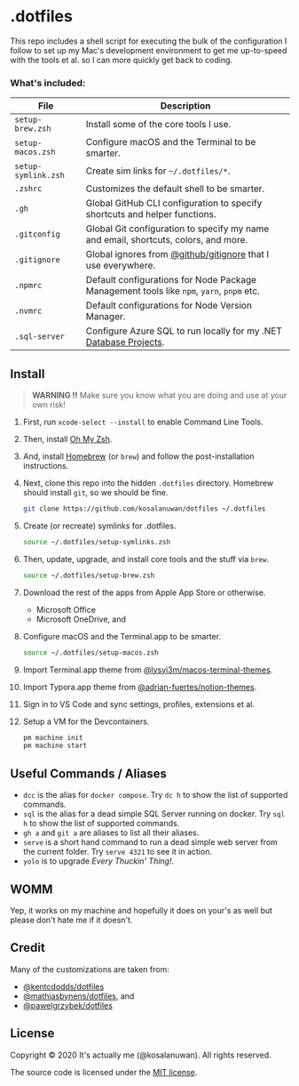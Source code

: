 # .dotfiles

This repo includes a shell script for executing the bulk of the configuration I follow to set up my Mac's development environment to get me up-to-speed with the tools et al. so I can more quickly get back to coding.



### What's included:

| File                | Description                                                  |
| ------------------- | ------------------------------------------------------------ |
| `setup-brew.zsh`    | Install some of the core tools I use.                        |
| `setup-macos.zsh`   | Configure macOS and the Terminal to be smarter.              |
| `setup-symlink.zsh` | Create sim links for `~/.dotfiles/*`.                        |
| `.zshrc`            | Customizes the default shell to be smarter.                  |
| `.gh`               | Global GitHub CLI configuration to specify shortcuts and helper functions. |
| `.gitconfig`        | Global Git configuration to specify my name and email, shortcuts, colors, and more. |
| `.gitignore`        | Global ignores from [@github/gitignore](https://github.com/github/gitignore) that I use everywhere. |
| `.npmrc`            | Default configurations for Node Package Management tools like `npm`, `yarn`, `pnpm` etc. |
| `.nvmrc`            | Default configurations for Node Version Manager.             |
| `.sql-server`       | Configure Azure SQL to run locally for my .NET [Database Projects](https://www.youtube.com/watch?v=I6T9OA9YBGg). |



## Install

> **WARNING :bangbang:** Make sure you know what you are doing and use at your own risk!

1. First, run `xcode-select --install` to enable Command Line Tools.

2. Then, install [Oh My Zsh](https://ohmyz.sh/#install).

3. And, install [Homebrew](https://github.com/Homebrew/brew/releases) (or `brew`) and follow the post-installation instructions.

4. Next, clone this repo into the hidden `.dotfiles` directory. Homebrew should install `git`, so we should be fine.

   ```bash
   git clone https://github.com/kosalanuwan/dotfiles ~/.dotfiles
   ```

4. Create (or recreate) symlinks for .dotfiles.

   ```bash
   source ~/.dotfiles/setup-symlinks.zsh
   ```

5. Then, update, upgrade, and install core tools and the stuff via `brew`.

   ```bash
   source ~/.dotfiles/setup-brew.zsh
   ```

6. Download the rest of the apps from Apple App Store or otherwise.

   - Microsoft Office
   - Microsoft OneDrive, and

7. Configure macOS and the Terminal.app to be smarter.

   ```bash
   source ~/.dotfiles/setup-macos.zsh
   ```

8. Import Terminal.app theme from [@lysyi3m/macos-terminal-themes](https://github.com/lysyi3m/macos-terminal-themes).

9. Import Typora.app theme from [@adrian-fuertes/notion-themes](https://github.com/adrian-fuertes/typora-notion-theme/tree/main).

10. Sign in to VS Code and sync settings, profiles, extensions et al.

11. Setup a VM for the Devcontainers.
    ```bash
    pm machine init
    pm machine start
    ```




## Useful Commands / Aliases

- `dcc` is the alias for `docker compose`. Try `dc h` to show the list of supported commands.
- `sql` is the alias for a dead simple SQL Server running on docker. Try `sql h` to show the list of supported commands.
- `gh a` and `git a` are aliases to list all their aliases.
- `serve` is a short hand command to run a dead simple web server from the current folder. Try `serve 4321` to see it in action.
- `yolo` is to upgrade *Every Thuckin' Thing!*.



## WOMM

Yep, it works on my machine and hopefully it does on your's as well but please don't hate me if it doesn't.



## Credit

Many of the customizations are taken from:

- [@kentcdodds/dotfiles](https://github.com/kentcdodds/dotfiles)
- [@mathiasbynens/dotfiles](https://github.com/mathiasbynens/dotfiles), and
- [@pawelgrzybek/dotfiles](https://github.com/pawelgrzybek/dotfiles)



## License

Copyright :copyright: 2020 It's actually me (@kosalanuwan). All rights reserved.

The source code is licensed under the [MIT license](#MIT-1-ov-file).
